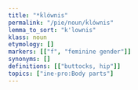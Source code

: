 ```yaml
---
title: "*ḱlównis"
permalink: "/pie/noun/ḱlównis"
lemma_to_sort: "k'lownis"
klass: noun
etymology: []
markers: [["f", "feminine gender"]]
synonyms: []
definitions: [["buttocks, hip"]]
topics: ["ine-pro:Body parts"]
---
```

